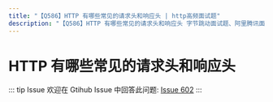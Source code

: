 ```yaml
---
title: "【Q586】HTTP 有哪些常见的请求头和响应头 | http高频面试题"
description: "【Q586】HTTP 有哪些常见的请求头和响应头 字节跳动面试题、阿里腾讯面试题、美团小米面试题。"
---
```


# HTTP 有哪些常见的请求头和响应头

::: tip Issue
欢迎在 Gtihub Issue 中回答此问题: [Issue 602](https://github.com/shfshanyue/Daily-Question/issues/602)
:::

